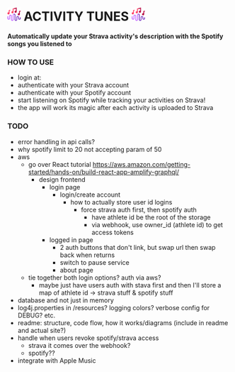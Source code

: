 # <img src="src/assets/activity_tunes_icon.png" width="30" /> ACTIVITY TUNES <img src="src/assets/activity_tunes_icon.png" width="30" />

**Automatically update your Strava activity's description with the Spotify songs you listened to**

### HOW TO USE
- login at: <site url here>
- authenticate with your Strava account 
- authenticate with your Spotify account
- start listening on Spotify while tracking your activities on Strava!
- the app will work its magic after each activity is uploaded to Strava

### TODO
- error handling in api calls?
- why spotify limit to 20 not accepting param of 50
- aws  
  - go over React tutorial https://aws.amazon.com/getting-started/hands-on/build-react-app-amplify-graphql/
    - design frontend
      - login page
        - login/create account
          - how to actually store user id logins
            - force strava auth first, then spotify auth
              - have athlete id be the root of the storage
              - via webhook, use owner_id (athlete id) to get access tokens
      - logged in page
        - 2 auth buttons that don't link, but swap url then swap back when returns
        - switch to pause service
        - about page
  - tie together both login options? auth via aws?
    - maybe just have users auth with stava first and then I'll store a map of athlete id -> strava stuff & spotify stuff
- database and not just in memory
- log4j.properties in /resources? logging colors? verbose config for DEBUG? etc.
- readme: structure, code flow, how it works/diagrams (include in readme and actual site?)
- handle when users revoke spotify/strava access
  - strava it comes over the webhook?
  - spotify??
- integrate with Apple Music